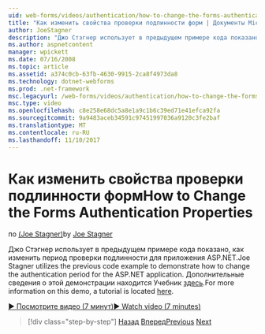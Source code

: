 ```yaml
---
uid: web-forms/videos/authentication/how-to-change-the-forms-authentication-properties
title: "Как изменить свойства проверки подлинности форм | Документы Microsoft"
author: JoeStagner
description: "Джо Стэгнер использует в предыдущем примере кода показано, как изменить период проверки подлинности для приложения ASP.NET. Дополнительные сведения о th..."
ms.author: aspnetcontent
manager: wpickett
ms.date: 07/16/2008
ms.topic: article
ms.assetid: a374c0cb-63fb-4630-9915-2ca8f4973da8
ms.technology: dotnet-webforms
ms.prod: .net-framework
msc.legacyurl: /web-forms/videos/authentication/how-to-change-the-forms-authentication-properties
msc.type: video
ms.openlocfilehash: c8e258e68dc5a8e1a9c1b6c39ed71e41efca92fa
ms.sourcegitcommit: 9a9483aceb34591c97451997036a9120c3fe2baf
ms.translationtype: MT
ms.contentlocale: ru-RU
ms.lasthandoff: 11/10/2017
---
```

<a name="how-to-change-the-forms-authentication-properties"></a><span data-ttu-id="a773c-104">Как изменить свойства проверки подлинности форм</span><span class="sxs-lookup"><span data-stu-id="a773c-104">How to Change the Forms Authentication Properties</span></span>
====================
<span data-ttu-id="a773c-105">по [(Joe Stagner)](https://github.com/JoeStagner)</span><span class="sxs-lookup"><span data-stu-id="a773c-105">by [Joe Stagner](https://github.com/JoeStagner)</span></span>

<span data-ttu-id="a773c-106">Джо Стэгнер использует в предыдущем примере кода показано, как изменить период проверки подлинности для приложения ASP.NET.</span><span class="sxs-lookup"><span data-stu-id="a773c-106">Joe Stagner utilizes the previous code example to demonstrate how to change the authentication period for the ASP.NET application.</span></span> <span data-ttu-id="a773c-107">Дополнительные сведения о этой демонстрации находится Учебник [здесь](../../overview/older-versions-security/introduction/forms-authentication-configuration-and-advanced-topics-vb.md).</span><span class="sxs-lookup"><span data-stu-id="a773c-107">For more information on this demo, a tutorial is located [here](../../overview/older-versions-security/introduction/forms-authentication-configuration-and-advanced-topics-vb.md).</span></span>

[<span data-ttu-id="a773c-108">&#9654; Посмотрите видео (7 минут)</span><span class="sxs-lookup"><span data-stu-id="a773c-108">&#9654; Watch video (7 minutes)</span></span>](https://channel9.msdn.com/Blogs/ASP-NET-Site-Videos/how-to-change-the-forms-authentication-properties)

>[!div class="step-by-step"]
<span data-ttu-id="a773c-109">[Назад](using-basic-forms-authentication-in-aspnet.md)
[Вперед](how-to-setup-and-use-cookie-less-authentication-in-an-aspnet-application.md)</span><span class="sxs-lookup"><span data-stu-id="a773c-109">[Previous](using-basic-forms-authentication-in-aspnet.md)
[Next](how-to-setup-and-use-cookie-less-authentication-in-an-aspnet-application.md)</span></span>
